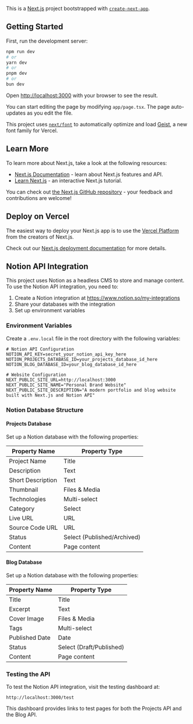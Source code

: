 This is a [Next.js](https://nextjs.org) project bootstrapped with [`create-next-app`](https://nextjs.org/docs/app/api-reference/cli/create-next-app).

## Getting Started

First, run the development server:

```bash
npm run dev
# or
yarn dev
# or
pnpm dev
# or
bun dev
```

Open [http://localhost:3000](http://localhost:3000) with your browser to see the result.

You can start editing the page by modifying `app/page.tsx`. The page auto-updates as you edit the file.

This project uses [`next/font`](https://nextjs.org/docs/app/building-your-application/optimizing/fonts) to automatically optimize and load [Geist](https://vercel.com/font), a new font family for Vercel.

## Learn More

To learn more about Next.js, take a look at the following resources:

- [Next.js Documentation](https://nextjs.org/docs) - learn about Next.js features and API.
- [Learn Next.js](https://nextjs.org/learn) - an interactive Next.js tutorial.

You can check out [the Next.js GitHub repository](https://github.com/vercel/next.js) - your feedback and contributions are welcome!

## Deploy on Vercel

The easiest way to deploy your Next.js app is to use the [Vercel Platform](https://vercel.com/new?utm_medium=default-template&filter=next.js&utm_source=create-next-app&utm_campaign=create-next-app-readme) from the creators of Next.js.

Check out our [Next.js deployment documentation](https://nextjs.org/docs/app/building-your-application/deploying) for more details.

## Notion API Integration

This project uses Notion as a headless CMS to store and manage content. To use the Notion API integration, you need to:

1. Create a Notion integration at https://www.notion.so/my-integrations
2. Share your databases with the integration
3. Set up environment variables

### Environment Variables

Create a `.env.local` file in the root directory with the following variables:

```
# Notion API Configuration
NOTION_API_KEY=secret_your_notion_api_key_here
NOTION_PROJECTS_DATABASE_ID=your_projects_database_id_here
NOTION_BLOG_DATABASE_ID=your_blog_database_id_here

# Website Configuration
NEXT_PUBLIC_SITE_URL=http://localhost:3000
NEXT_PUBLIC_SITE_NAME="Personal Brand Website"
NEXT_PUBLIC_SITE_DESCRIPTION="A modern portfolio and blog website built with Next.js and Notion API"
```

### Notion Database Structure

#### Projects Database

Set up a Notion database with the following properties:

| Property Name      | Property Type       |
|--------------------|---------------------|
| Project Name       | Title               |
| Description        | Text                |
| Short Description  | Text                |
| Thumbnail          | Files & Media       |
| Technologies       | Multi-select        |
| Category           | Select              |
| Live URL           | URL                 |
| Source Code URL    | URL                 |
| Status             | Select (Published/Archived) |
| Content            | Page content        |

#### Blog Database

Set up a Notion database with the following properties:

| Property Name      | Property Type       |
|--------------------|---------------------|
| Title              | Title               |
| Excerpt            | Text                |
| Cover Image        | Files & Media       |
| Tags               | Multi-select        |
| Published Date     | Date                |
| Status             | Select (Draft/Published) |
| Content            | Page content        |

### Testing the API

To test the Notion API integration, visit the testing dashboard at:

```
http://localhost:3000/test
```

This dashboard provides links to test pages for both the Projects API and the Blog API.
